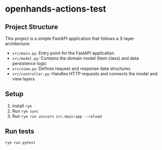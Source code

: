 # openhands-actions-test

## Project Structure

This project is a simple FastAPI application that follows a 3-layer architecture:

- `src/main.py`: Entry point for the FastAPI application
- `src/model.py`: Contains the domain model (Item class) and data persistence logic
- `src/view.py`: Defines request and response data structures
- `src/controller.py`: Handles HTTP requests and connects the model and view layers

## Setup

1. install `rye`
2. Run `rye sync`
3. Run `rye run uvicorn src.main:app --reload`

## Run tests

```bash
rye run pytest
```
